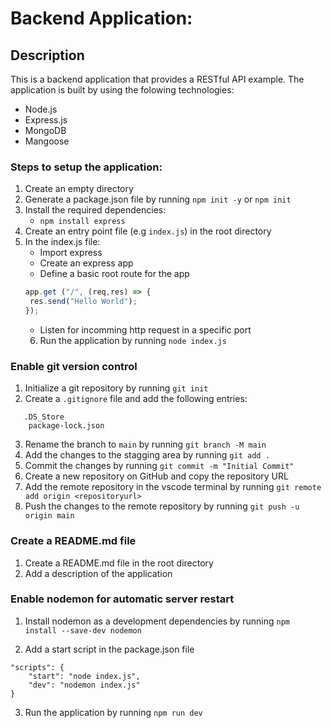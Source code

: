 # Backend Application:

## Description

This is a backend application that provides a RESTful API example. The application is built by using the folowing technologies:

- Node.js
- Express.js
- MongoDB
- Mangoose

### Steps to setup the application:

1. Create an empty directory
2. Generate a package.json file by running `npm init -y` or `npm init`
3. Install the required dependencies:
   - `npm install express`
4. Create an entry point file (e.g `index.js`) in the root directory
5. In the index.js file:
   - Import express
   - Create an express app
   - Define a basic root route for the app 
   ```javascript
   app.get ("/", (req,res) => {
    res.send("Hello World");
   });
   ```
   - Listen for incomming http request in a specific port
   6. Run the application by running `node index.js`

### Enable git version control

1. Initialize a git repository by running `git init`
2. Create a `.gitignore` file and add the following entries:

```node_modules/
   .DS_Store
    package-lock.json
```
3. Rename the branch to `main` by running `git branch -M main`
4. Add the changes to the stagging area by running `git add .`
5. Commit the changes by running `git commit -m "Initial Commit"`
6. Create a new repository on GitHub and copy the repository URL
7. Add the remote repository in the vscode terminal by running `git remote add origin <repositoryurl>`
8. Push the changes to the remote repository by running `git push -u origin main`

### Create a README.md file

1. Create a README.md file in the root directory
2. Add a description of the application

### Enable nodemon for automatic server restart

1. Install nodemon as a development dependencies by running `npm install --save-dev nodemon`

2. Add a start script in the package.json file

```
"scripts": {
    "start": "node index.js",
    "dev": "nodemon index.js"
}
```
3. Run the application by running `npm run dev`
